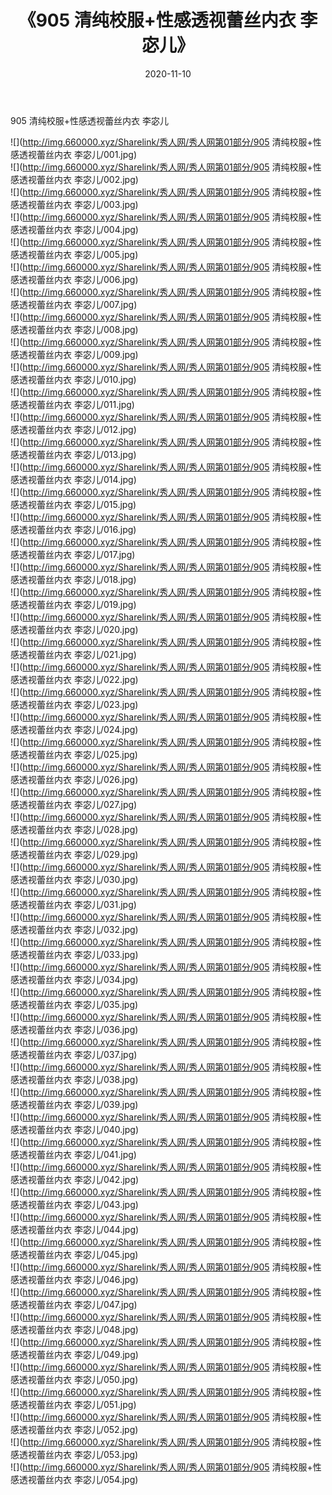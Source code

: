 ﻿---
layout: post
title:  《905 清纯校服+性感透视蕾丝内衣 李宓儿》
date:   2020-11-10
img: http://img.660000.xyz/Sharelink/秀人网/秀人网第01部分/905 清纯校服+性感透视蕾丝内衣 李宓儿/000.jpg
categories: [美女, 清纯, 唯美]
---

905 清纯校服+性感透视蕾丝内衣 李宓儿

  ![](http://img.660000.xyz/Sharelink/秀人网/秀人网第01部分/905 清纯校服+性感透视蕾丝内衣 李宓儿/001.jpg) <br> ![](http://img.660000.xyz/Sharelink/秀人网/秀人网第01部分/905 清纯校服+性感透视蕾丝内衣 李宓儿/002.jpg) <br> ![](http://img.660000.xyz/Sharelink/秀人网/秀人网第01部分/905 清纯校服+性感透视蕾丝内衣 李宓儿/003.jpg) <br> ![](http://img.660000.xyz/Sharelink/秀人网/秀人网第01部分/905 清纯校服+性感透视蕾丝内衣 李宓儿/004.jpg) <br> ![](http://img.660000.xyz/Sharelink/秀人网/秀人网第01部分/905 清纯校服+性感透视蕾丝内衣 李宓儿/005.jpg) <br> ![](http://img.660000.xyz/Sharelink/秀人网/秀人网第01部分/905 清纯校服+性感透视蕾丝内衣 李宓儿/006.jpg) <br> ![](http://img.660000.xyz/Sharelink/秀人网/秀人网第01部分/905 清纯校服+性感透视蕾丝内衣 李宓儿/007.jpg) <br> ![](http://img.660000.xyz/Sharelink/秀人网/秀人网第01部分/905 清纯校服+性感透视蕾丝内衣 李宓儿/008.jpg) <br> ![](http://img.660000.xyz/Sharelink/秀人网/秀人网第01部分/905 清纯校服+性感透视蕾丝内衣 李宓儿/009.jpg) <br> ![](http://img.660000.xyz/Sharelink/秀人网/秀人网第01部分/905 清纯校服+性感透视蕾丝内衣 李宓儿/010.jpg) <br> ![](http://img.660000.xyz/Sharelink/秀人网/秀人网第01部分/905 清纯校服+性感透视蕾丝内衣 李宓儿/011.jpg) <br> ![](http://img.660000.xyz/Sharelink/秀人网/秀人网第01部分/905 清纯校服+性感透视蕾丝内衣 李宓儿/012.jpg) <br> ![](http://img.660000.xyz/Sharelink/秀人网/秀人网第01部分/905 清纯校服+性感透视蕾丝内衣 李宓儿/013.jpg) <br> ![](http://img.660000.xyz/Sharelink/秀人网/秀人网第01部分/905 清纯校服+性感透视蕾丝内衣 李宓儿/014.jpg) <br> ![](http://img.660000.xyz/Sharelink/秀人网/秀人网第01部分/905 清纯校服+性感透视蕾丝内衣 李宓儿/015.jpg) <br> ![](http://img.660000.xyz/Sharelink/秀人网/秀人网第01部分/905 清纯校服+性感透视蕾丝内衣 李宓儿/016.jpg) <br> ![](http://img.660000.xyz/Sharelink/秀人网/秀人网第01部分/905 清纯校服+性感透视蕾丝内衣 李宓儿/017.jpg) <br> ![](http://img.660000.xyz/Sharelink/秀人网/秀人网第01部分/905 清纯校服+性感透视蕾丝内衣 李宓儿/018.jpg) <br> ![](http://img.660000.xyz/Sharelink/秀人网/秀人网第01部分/905 清纯校服+性感透视蕾丝内衣 李宓儿/019.jpg) <br> ![](http://img.660000.xyz/Sharelink/秀人网/秀人网第01部分/905 清纯校服+性感透视蕾丝内衣 李宓儿/020.jpg) <br> ![](http://img.660000.xyz/Sharelink/秀人网/秀人网第01部分/905 清纯校服+性感透视蕾丝内衣 李宓儿/021.jpg) <br> ![](http://img.660000.xyz/Sharelink/秀人网/秀人网第01部分/905 清纯校服+性感透视蕾丝内衣 李宓儿/022.jpg) <br> ![](http://img.660000.xyz/Sharelink/秀人网/秀人网第01部分/905 清纯校服+性感透视蕾丝内衣 李宓儿/023.jpg) <br> ![](http://img.660000.xyz/Sharelink/秀人网/秀人网第01部分/905 清纯校服+性感透视蕾丝内衣 李宓儿/024.jpg) <br> ![](http://img.660000.xyz/Sharelink/秀人网/秀人网第01部分/905 清纯校服+性感透视蕾丝内衣 李宓儿/025.jpg) <br> ![](http://img.660000.xyz/Sharelink/秀人网/秀人网第01部分/905 清纯校服+性感透视蕾丝内衣 李宓儿/026.jpg) <br> ![](http://img.660000.xyz/Sharelink/秀人网/秀人网第01部分/905 清纯校服+性感透视蕾丝内衣 李宓儿/027.jpg) <br> ![](http://img.660000.xyz/Sharelink/秀人网/秀人网第01部分/905 清纯校服+性感透视蕾丝内衣 李宓儿/028.jpg) <br> ![](http://img.660000.xyz/Sharelink/秀人网/秀人网第01部分/905 清纯校服+性感透视蕾丝内衣 李宓儿/029.jpg) <br> ![](http://img.660000.xyz/Sharelink/秀人网/秀人网第01部分/905 清纯校服+性感透视蕾丝内衣 李宓儿/030.jpg) <br> ![](http://img.660000.xyz/Sharelink/秀人网/秀人网第01部分/905 清纯校服+性感透视蕾丝内衣 李宓儿/031.jpg) <br> ![](http://img.660000.xyz/Sharelink/秀人网/秀人网第01部分/905 清纯校服+性感透视蕾丝内衣 李宓儿/032.jpg) <br> ![](http://img.660000.xyz/Sharelink/秀人网/秀人网第01部分/905 清纯校服+性感透视蕾丝内衣 李宓儿/033.jpg) <br> ![](http://img.660000.xyz/Sharelink/秀人网/秀人网第01部分/905 清纯校服+性感透视蕾丝内衣 李宓儿/034.jpg) <br> ![](http://img.660000.xyz/Sharelink/秀人网/秀人网第01部分/905 清纯校服+性感透视蕾丝内衣 李宓儿/035.jpg) <br> ![](http://img.660000.xyz/Sharelink/秀人网/秀人网第01部分/905 清纯校服+性感透视蕾丝内衣 李宓儿/036.jpg) <br> ![](http://img.660000.xyz/Sharelink/秀人网/秀人网第01部分/905 清纯校服+性感透视蕾丝内衣 李宓儿/037.jpg) <br> ![](http://img.660000.xyz/Sharelink/秀人网/秀人网第01部分/905 清纯校服+性感透视蕾丝内衣 李宓儿/038.jpg) <br> ![](http://img.660000.xyz/Sharelink/秀人网/秀人网第01部分/905 清纯校服+性感透视蕾丝内衣 李宓儿/039.jpg) <br> ![](http://img.660000.xyz/Sharelink/秀人网/秀人网第01部分/905 清纯校服+性感透视蕾丝内衣 李宓儿/040.jpg) <br> ![](http://img.660000.xyz/Sharelink/秀人网/秀人网第01部分/905 清纯校服+性感透视蕾丝内衣 李宓儿/041.jpg) <br> ![](http://img.660000.xyz/Sharelink/秀人网/秀人网第01部分/905 清纯校服+性感透视蕾丝内衣 李宓儿/042.jpg) <br> ![](http://img.660000.xyz/Sharelink/秀人网/秀人网第01部分/905 清纯校服+性感透视蕾丝内衣 李宓儿/043.jpg) <br> ![](http://img.660000.xyz/Sharelink/秀人网/秀人网第01部分/905 清纯校服+性感透视蕾丝内衣 李宓儿/044.jpg) <br> ![](http://img.660000.xyz/Sharelink/秀人网/秀人网第01部分/905 清纯校服+性感透视蕾丝内衣 李宓儿/045.jpg) <br> ![](http://img.660000.xyz/Sharelink/秀人网/秀人网第01部分/905 清纯校服+性感透视蕾丝内衣 李宓儿/046.jpg) <br> ![](http://img.660000.xyz/Sharelink/秀人网/秀人网第01部分/905 清纯校服+性感透视蕾丝内衣 李宓儿/047.jpg) <br> ![](http://img.660000.xyz/Sharelink/秀人网/秀人网第01部分/905 清纯校服+性感透视蕾丝内衣 李宓儿/048.jpg) <br> ![](http://img.660000.xyz/Sharelink/秀人网/秀人网第01部分/905 清纯校服+性感透视蕾丝内衣 李宓儿/049.jpg) <br> ![](http://img.660000.xyz/Sharelink/秀人网/秀人网第01部分/905 清纯校服+性感透视蕾丝内衣 李宓儿/050.jpg) <br> ![](http://img.660000.xyz/Sharelink/秀人网/秀人网第01部分/905 清纯校服+性感透视蕾丝内衣 李宓儿/051.jpg) <br> ![](http://img.660000.xyz/Sharelink/秀人网/秀人网第01部分/905 清纯校服+性感透视蕾丝内衣 李宓儿/052.jpg) <br> ![](http://img.660000.xyz/Sharelink/秀人网/秀人网第01部分/905 清纯校服+性感透视蕾丝内衣 李宓儿/053.jpg) <br> ![](http://img.660000.xyz/Sharelink/秀人网/秀人网第01部分/905 清纯校服+性感透视蕾丝内衣 李宓儿/054.jpg) <br>